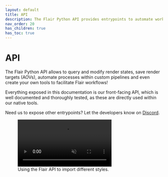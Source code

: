 ```yaml
---
layout: default
title: API
description: The Flair Python API provides entrypoints to automate workflows and develop your own tools.
nav_order: 20
has_children: true
has_toc: true
---
```


# API

The Flair Python API allows to query and modify render states, save render targets (AOVs), automate processes within custom pipelines and even create your own tools to facilitate Flair workflows!

Everything exposed in this documentation is our front-facing API, which is well documented and thoroughly tested, as these are directly used within our native tools.

Need us to expose other entrypoints? Let the developers know on [Discord]({{site.discord-invite}}).

<figure>
	<video autoplay loop muted playsinline>
	  <source src="/media/api/api_demonstration.mp4" type="video/mp4">
	</video>
	<figcaption>Using the Flair API to import different styles.</figcaption>
</figure>
